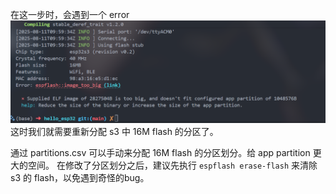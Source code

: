 在这一步时，会遇到一个 error 
![img](./assets/elf_image_too_big_error.png)
这时我们就需要重新分配 s3 中 16M flash 的分区了。

通过 partitions.csv 可以手动来分配 16M flash 的分区划分。给 app partition 更大的空间。
在修改了分区划分之后，建议先执行 `espflash erase-flash` 来清除 s3 的 flash，以免遇到奇怪的bug。
